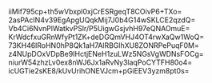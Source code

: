 iiMif795cp+th5wVbxpl0xjCrESRgeqT8COivP6+TXo=
2asPAcIN4v39EgApgUQqkMij7J0b4G14wSKLCE2qzdQ=
Vb4Ci6NvnPlWatkvPSlr/P5UigwGsjvhH97eQNAOmuE=
KrWdcfxuGRnWfyPt1ZK+deDGQmVHJ4OT4rwXaQw1WoQ=
73KH46lRoHN0hP8Qk1aH7AlRBGlhXU8ZONRPePuqF0M=
z4NUpDOxVDpBe9IHctjENeH1zuLWz5NGsVgWDNsFOCg=
niurW54zhzLv0ex8nWJ6Jx1aRvNy3laqPoCYTFH80o4=
icUGTie2sKE8/kUvUrihONEVJcm+pGiEEV3yzm8pt0s=
